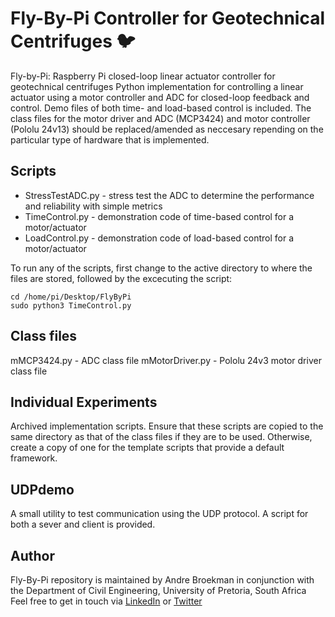 # Fly-By-Pi Controller for Geotechnical Centrifuges :bird:
Fly-by-Pi: Raspberry Pi closed-loop linear actuator controller for geotechnical centrifuges
Python implementation for controlling a linear actuator using a motor controller and ADC for closed-loop feedback and control.
Demo files of both time- and load-based control is included. The class files for the motor driver and ADC (MCP3424) and motor controller (Pololu 24v13) should be replaced/amended as neccesary repending on the particular type of hardware that is implemented.

## Scripts
- StressTestADC.py - stress test the ADC to determine the performance and reliability with simple metrics
- TimeControl.py - demonstration code of time-based control for a motor/actuator
- LoadControl.py - demonstration code of load-based control for a motor/actuator

To run any of the scripts, first change to the active directory to where the files are stored, followed by the excecuting the script:
```
cd /home/pi/Desktop/FlyByPi
sudo python3 TimeControl.py
```

## Class files
mMCP3424.py - ADC class file
mMotorDriver.py - Pololu 24v3 motor driver class file

## Individual Experiments
Archived implementation scripts. Ensure that these scripts are copied to the same directory as that of the class files if they are to be used.  Otherwise, create a copy of one for the template scripts that provide a default framework.

## UDPdemo
A small utility to test communication using the UDP protocol. A script for both a sever and client is provided.

## Author
Fly-By-Pi repository is maintained by Andre Broekman in conjunction with the Department of Civil Engineering, University of Pretoria, South Africa
Feel free to get in touch via [LinkedIn](https://www.linkedin.com/in/broekmanandre/) or [Twitter](https://twitter.com/BroekmanAndre)

